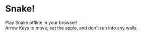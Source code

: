# Snake!

Play Snake offline in your browser!<br>
Arrow Keys to move, eat the apple, and don't run into any walls.